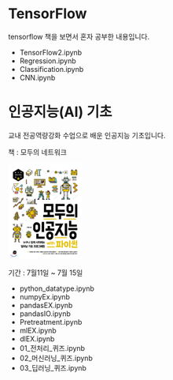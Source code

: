 # TensorFlow
tensorflow 책을 보면서 혼자 공부한 내용입니다.
- TensorFlow2.ipynb
- Regression.ipynb
- Classification.ipynb
- CNN.ipynb
# 인공지능(AI) 기초
교내 전공역량강화 수업으로 배운 인공지능 기초입니다.

책 : 모두의 네트워크

<img src="boock.jpg" width="150px">

기간 : 7월11일 ~ 7월 15일
- python_datatype.ipynb
- numpyEx.ipynb
- pandasEX.ipynb
- pandasIO.ipynb
- Pretreatment.ipynb
- mlEX.ipynb
- dlEX.ipynb
- 01_전처리_퀴즈.ipynb
- 02_머신러닝_퀴즈.ipynb
- 03_딥러닝_퀴즈.ipynb
